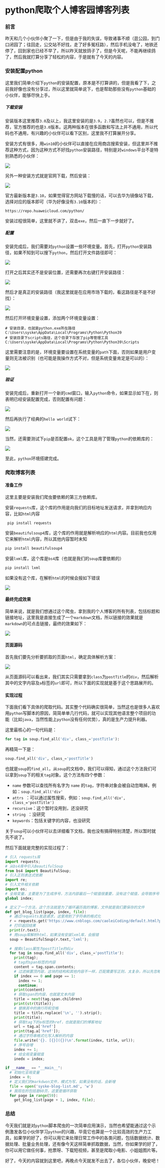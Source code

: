 # python爬取个人博客园博客列表



### 前言

昨天和几个小伙伴小聚了一下，但是由于我的失误，导致诸事不顺（逛公园，到门口闭园了；往回走，公交站不好找，走了好多冤枉路），然后手机没电了，地铁还停了，回到家也已经不早了，所以昨天就放鸽子了，但是今天呢，不能再继续鸽了，然后我就打算分享了轻松的内容，于是就有了今天的内容。



### 安装配置python

这里我们简单介绍下`python`的安装配置，原本是不打算讲的，但是我看了下，之前我好像也没有分享过，所以这里就简单说下，也是帮助那些没有`python`基础的小伙伴，能够尽快上手。

##### 下载安装

安装版本这里推荐`3.0`及以上，我这里安装的是`3.9`，`2.7`虽然也可以，但是不推荐，官方推荐的也是`3.0`版本。这两种版本在很多函数和写法上并不通用，所以代码也不通用，有兴趣的小伙伴可以看下区别，这里我不打算展开分享。

安装方式有很多，用`win10`的小伙伴可以直接在应用商店搜索安装，但这里并不推荐这种方式，因为这种方式不好找`python`安装路径，特别是对`windows`平台不是特别熟悉的小伙伴：

![](
https://syske-pic-bed.oss-cn-hangzhou.aliyuncs.com/imgs/blog/20211017224009.png)

另外一种安装方式就是官网下载，然后安装：

![](
https://syske-pic-bed.oss-cn-hangzhou.aliyuncs.com/imgs/blog/20211017224516.png)

官方最新版本是`3.10`，如果觉得官方网站下载慢的话，可以去华为镜像站下载，选择对应的版本即可（华为好像没有`3.10`版本的）：

```
https://repo.huaweicloud.com/python/
```

安装过程很简单，这里就不讲了，双击`exe`，然后一直下一步就好了。

##### 配置

安装完成后，我们需要对`python`设置一些环境变量。首先，打开`python`安装路径，如果不知到可以搜下`python`，然后打开文件路径即可：

![](
https://syske-pic-bed.oss-cn-hangzhou.aliyuncs.com/imgs/blog/20211017224945.png)

打开之后其实还不是安装位置，还需要再次右键打开安装路径：

![](
https://syske-pic-bed.oss-cn-hangzhou.aliyuncs.com/imgs/blog/20211017225053.png)

然后才是真正的安装路径（我这里就是在应用市场下载的，看这路径是不是不好找）：

![](
https://syske-pic-bed.oss-cn-hangzhou.aliyuncs.com/imgs/blog/20211017225209.png)

然后打开环境变量设置，添加两个环境变量设置：

```
# 安装目录，也就是python.exe所在路径
C:\Users\syske\AppData\Local\Programs\Python\Python39 
# 安装目录下scripts路径，这个目录下存放了pip等管理工具
C:\Users\syske\AppData\Local\Programs\Python\Python39\Scripts
```

这里需要注意的是，环境变量要设置在系统变量的`path`下面，否则如果是用户变量则无法被识别（也可能是我操作方式不对，但是系统变量肯定是可以的）：

![](
https://syske-pic-bed.oss-cn-hangzhou.aliyuncs.com/imgs/blog/20211017225330.png)

##### 验证

安装完成后，重新打开一个新的`cmd`窗口，输入`python`命令，如果显示如下在，则表明已经安装配置完成，否则配置有问题：

![](
https://syske-pic-bed.oss-cn-hangzhou.aliyuncs.com/imgs/blog/20211017225914.png)

然后再执行了经典的`hello world`试下：

![](
https://syske-pic-bed.oss-cn-hangzhou.aliyuncs.com/imgs/blog/20211017230037.png)

当然，还需要测试下`pip`是否配置`ok`，这个工具是用了管理`python`的依赖库的：

![](
https://syske-pic-bed.oss-cn-hangzhou.aliyuncs.com/imgs/blog/20211017230223.png)

至此，`python`环境搭建完成。



### 爬取博客列表

#### 准备工作

这里主要是安装我们爬虫要依赖的第三方依赖库。

安装`requests`库，这个库的作用是向我们的目标地址发送请求，并拿到响应内容，比如`html`内容

```shell
 pip install requests
```

安装`beautifulsoup4`库，这个库的作用就是解析响应的`html`内容。目前我也仅用它来解析`html`内容，所以其他内容暂时未知

```sh
pip install beautifulsoup4
```

安装`lxml`库，这个库是`bs4`库（也就是我们的`soup`库要依赖的）

```sh
pip install lxml
```

如果没有这个库，在解析`html`的时候会报如下错误

![](
https://syske-pic-bed.oss-cn-hangzhou.aliyuncs.com/imgs/blog/20211017172909.png)

#### 最终完成效果

简单来说，就是我们想通过这个爬虫，拿到我的个人博客的所有列表，包括标题和链接地址，这里我是直接生成了一个`markdown`文档，所以链接的效果就是`markdown`的可点击链接，最终的效果如下：

![](
https://syske-pic-bed.oss-cn-hangzhou.aliyuncs.com/imgs/blog/20211017230439.png)

#### 页面源码

首先我们要先分析要抓取的页面`html`，确定具体解析方案：

![](
https://syske-pic-bed.oss-cn-hangzhou.aliyuncs.com/imgs/blog/20211017232431.png)

从页面源码可以看出来，我们其实只需要拿到`class`为`postTitle`的`div`，然后解析其中的文字内容及`a`标签的`url`即可，所以下面的实现就是基于这个思路展开的。

#### 实现过程

下面我们看下具体的爬取代码。其实整个代码确实很简单，当然这也是很多人喜欢用`python`写脚本的原因，简简单单几行代码，就可以实现其他语言整个项目的功能（比如`java`，当然性能上`python`没有任何优势），真的是生产力提升利器。

这里最核心的一句代码是：

```python
for tag in soup.find_all('div', class_='postTitle'):
```

再精简一下是：

```pytHon
soup.find_all('div', class_='postTitle')
```

也就是`soup`的`find_all`，从`soup`的文档中，我们可以得知，通过这个方法我们可以拿到`soup`下的相关`tag`对象。这个方法有四个参数：

- `name` 参数可以查找所有名字为 `name` 的`tag`，字符串对象会被自动忽略掉。例如：`soup.find_all('div'`
-  `attrs `：可以通过属性搜索，例如：`soup.find_all('div', class_='postTitle')`
- `recursive`：这个暂时没用到，还没研究
- `string `：没研究
- `keywords`：包括关键字的内容，也没研究

关于`soup`可以小伙伴可以去详细看下文档，我也没有搞得特别清楚，所以暂时就先不说了。

然后下面就是完整的实现过程了：

```python
# 引入 requests库
import requests;
# 从bs4库中引入BeautifulSoup
from bs4 import BeautifulSoup;
# 引入正则表达式依赖
import re;
# 引入文件相关依赖
import os;
# 全局变量，主要是为了生成序号，方法内部最后一个赋值很重要，没有这个赋值，会导致序号不连续
global index;

# 定义了一个方法，这个方法就是为了循环遍历我的博客，文件就是我们要保存的文件
def get_blog_list(page, index, file):
  # 通过requests发送请求，这里用到了字符串的格式化
  r = requests.get('https://www.cnblogs.com/caoleiCoding/default.html?page={}'.format(page));
  # 打印返回结果
  print(r.text);
  # 用soup库解析html，如果没有安装lxml库，会报错
  soup = BeautifulSoup(r.text,'lxml');
  
  # 搜索class属性为postTitle的div
  for tag in soup.find_all('div', class_='postTitle'):
    print(tag);
    # tag的span标签的内容
    content = tag.span.contents;
    # 过滤掉置顶内容，这块的结构和其他内容不一样，匹配需要写正则，太复杂，所以先忽略掉
    if index == 0 and page == 1:
      index += 1;
      continue;
    print(content)
    # 获取span的内容，也就是文本内容
    title = next(tag.span.children)
    print(str(title));
    # 替换其中的换行符和空格
    title = title.replace('\n', '').strip();
    print(title);
    # 获取tag下的a标签的href，也就是我们的博客地址
    url = tag.a['href']
    print(tag.a['href']);
    # 通过字符串格式化写入解析的内容
    file.write('{}. [{}]({})\n'.format(index, title, url));
    # 序号自增
    index += 1;
    # 给全局变量赋值
    inedx = index;
    
if __name__ == "__main__":
  # 初始化全局变量
  index = 0;
  # 定义我们的markdwon文件，模式为写，如果没有的话，会新增
  file = open('syske-blog-list.md', 'w')
  # 我现在的包括是60页，这里是循环获取
  for page in range(59):
    get_blog_list(page + 1, index, file);
```





### 总结

今天我们就是对`python`脚本爬虫的一次简单应用演示，当然也希望能通过这个示例激发各位小伙伴学习`python`的兴趣，毕竟它也算是一个比较高效的生产力工具，如果学的好了，你可以用它来处理日常工作中的各类问题，包括数据统计、数据处理、批量业务处理，还有像今天这样简单抓取数据，当然，你如果学的好了，你可以用它做任何事，抢票呀、下载短视频，甚至是爬取小电影、小姐姐图片等。

好了，今天的内容就到这里吧，再晚点今天就发不出去了，各位小伙伴，晚安吧！
